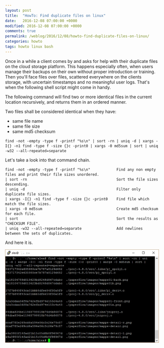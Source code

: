 ```yaml
---
layout: post
title:  "HowTo: Find duplicate files on linux"
date:   2016-12-08 07:00:00 +0000
modified: 2016-12-08 07:00:00 +0000 
comments: true
permalink: /weblog/2016/12/08/howto-find-duplicate-files-on-linux/
categories: howto
tags: howto linux bash
---
```


Once in a while a client comes by and asks for help with their duplicate files on the cloud storage platform. This happens especially often, when users manage their backups on their own without proper introduction or training. Then you'll face files over files, scattered everywhere on the clients storage, with uncertain timestamps and no meaningful user logs. That's when the following shell script might come in handy.

<!--more-->

The following command will find two or more identical files in the current location recursively, and returns them in an ordered manner.

Two files shall be considered identical when they have:

 - same file name
 - same file size
 - same md5 checksum
 
 
```
find -not -empty -type f -printf "%s\n" | sort -rn | uniq -d | xargs -I{} -n1 find -type f -size {}c -print0 | xargs -0 md5sum | sort | uniq -w32 --all-repeated=separate
```
 
Let's take a look into that command chain.

```
find -not -empty -type f -printf "%s\n"            Find any non empty files and print their file sizes unordered.
| sort -rn                                         Sort the file sizes descending.
| uniq -d                                          Filter only duplicate file sizes.
| xargs -I{} -n1 find -type f -size {}c -print0    Find file which match the file sizes.
| xargs -0 md5sum                                  Create md5 checksum for each file.
| sort                                             Sort the results as "CHECKSUM FILE".
| uniq -w32 --all-repeated=separate                Add newlines between the sets of duplicates.
```

And here it is.

![duplicate-files][screen]

[screen]: /content-images/duplicate-files.jpg